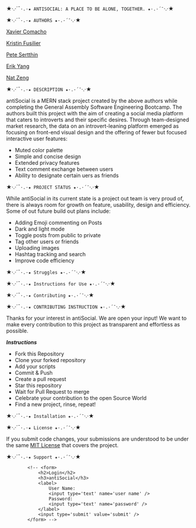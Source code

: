 <!-- WORK IN PROGRESS! -->

★·.·´¯`·.·★ ANTISOCIAL: A PLACE TO BE ALONE, TOGETHER. ★·.·´¯`·.·★

★·.·´¯`·.·★ AUTHORS ★·.·´¯`·.·★

[Xavier Comacho](https://github.com/x-camacho)

[Kristin Fusilier](https://github.com/kfusilier)

[Pete Sertthin](https://github.com/preteyz)

[Erik Yang](https://github.com/ErikYSH)

[Nat Zeng](https://github.com/fthbby)

★·.·´¯`·.·★ DESCRIPTION ★·.·´¯`·.·★

antiSocial is a MERN stack project created by the above authors while completing the General Assembly Software Engineering Bootcamp. The authors built this project with the aim of creating a social media platform that caters to introverts and their specific desires. Through team-designed market research, the data on an introvert-leaning platform emerged as focusing on front-end visual design and the offering of fewer but focused interactive user features:

-    Muted color palette
-    Simple and concise design
-    Extended privacy features
-    Text comment exchange between users
-    Ability to designate certain uers as friends

★·.·´¯`·.·★ PROJECT STATUS ★·.·´¯`·.·★

While antiSocial in its current state is a project out team is very proud of, there is always room for growth on feature, usability, design and efficiency. Some of out future build out plans include:

-    Adding Emoji commenting on Posts
-    Dark and light mode
-    Toggle posts from public to private
-    Tag other users or friends
-    Uploading images
-    Hashtag tracking and search
-    Improve code efficiency

★·.·´¯`·.·★ Struggles ★·.·´¯`·.·★

★·.·´¯`·.·★ Instructions for Use ★·.·´¯`·.·★

★·.·´¯`·.·★ Contributing ★·.·´¯`·.·★

★·.·´¯`·.·★ CONTRIBUTING INSTRUCTION ★·.·´¯`·.·★

Thanks for your interest in antiSocial. We are open your input! We want to make every contribution to this project as transparent and effortless as possible.

**_Instructions_**

-    Fork this Repository
-    Clone your forked repository
-    Add your scripts
-    Commit & Push
-    Create a pull request
-    Star this repository
-    Wait for Pull Request to merge
-    Celebrate your contribution to the open Source World
-    Find a new project, rinse, repeat!

★·.·´¯`·.·★ Installation ★·.·´¯`·.·★

★·.·´¯`·.·★ License ★·.·´¯`·.·★

If you submit code changes, your submissions are understood to be under the same [MIT License](https://choosealicense.com/licenses/mit/) that covers the project.

★·.·´¯`·.·★ Support ★·.·´¯`·.·★

<!-- https://www.makeareadme.com/ -->

<!-- Temp Storage for code that goes other place -->

    		<!-- <form>
    			<h2>Login</h2>
    			<h3>antiSocial</h3>
    			<label>
    				User Name:
    				<input type='text' name='user name' />
    				Password:
    				<input type='text' name='password' />
    			</label>
    			<input type='submit' value='submit' />
    		</form> -->
